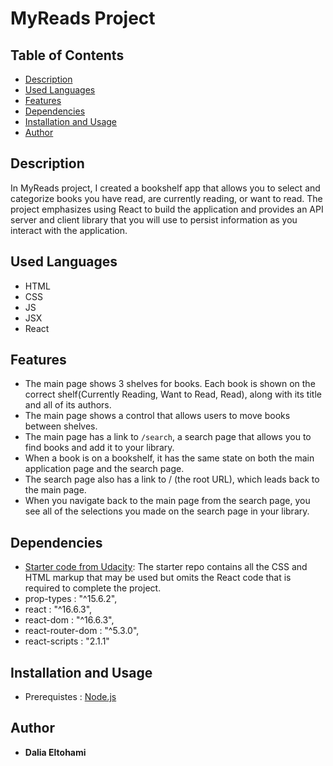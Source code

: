 # MyReads Project

## Table of Contents

* [Description](#Description)
* [Used Languages](#used-languages)
* [Features](#features)
* [Dependencies](#dependencies)
* [Installation and Usage](#installation-and-usage)
* [Author](#author)

## Description

In MyReads project, I created a bookshelf app that allows you to select and categorize books you have read, are currently reading, or want to read. The project emphasizes using React to build the application and provides an API server and client library that you will use to persist information as you interact with the application.


## Used Languages 
- HTML
- CSS
- JS
- JSX
- React

## Features
- The main page shows 3 shelves for books. Each book is shown on the correct shelf(Currently Reading, Want to Read, Read), along with its title and all of its authors.
- The main page shows a control that allows users to move books between shelves.
- The main page has a link to `/search`, a search page that allows you to find books and add it to your library.
- When a book is on a bookshelf, it has the same state on both the main application page and the search page.
- The search page also has a link to / (the root URL), which leads back to the main page.
- When you navigate back to the main page from the search page, you see all of the selections you made on the search page in your library.


## Dependencies
- [Starter code from Udacity](https://github.com/udacity/reactnd-project-myreads-starter): The starter repo contains all the CSS and HTML markup that may be used but omits the React code that is required to complete the project.
-  prop-types : "^15.6.2",
-  react : "^16.6.3",
-  react-dom : "^16.6.3",
-  react-router-dom : "^5.3.0",
-  react-scripts : "2.1.1"

## Installation and Usage
- Prerequistes : [Node.js](https://nodejs.org/en/download/)

## Author
- **Dalia Eltohami**
